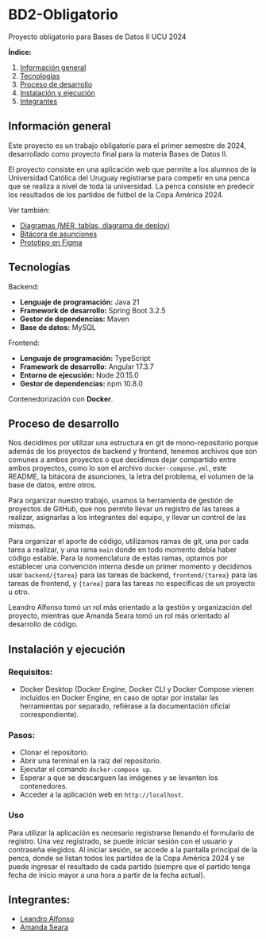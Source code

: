 # BD2-Obligatorio
Proyecto obligatorio para Bases de Datos II UCU 2024

**Índice:**
1. [Información general](#información-general)
2. [Tecnologías](#tecnologías)
3. [Proceso de desarrollo](#proceso-de-desarrollo)
4. [Instalación y ejecución](#instalación-y-ejecución)
5. [Integrantes](#integrantes)

## Información general
Este proyecto es un trabajo obligatorio para el primer semestre de 2024,
desarrollado como proyecto final para la materia Bases de Datos II.

El proyecto consiste en una aplicación web que permite a los alumnos de la Universidad Católica del Uruguay
registrarse para competir en una penca que se realiza a nivel de toda la universidad. La penca consiste en
predecir los resultados de los partidos de fútbol de la Copa América 2024.

Ver también:
 - [Diagramas (MER, tablas, diagrama de deploy)](https://drive.google.com/file/d/1WjgIBcqFxLbPESPz67LNtpOGHJfB475C/view?usp=sharing)
 - [Bitácora de asunciones](bitacora%20de%20asunciones.md)
 - [Prototipo en Figma](https://www.figma.com/design/p7qNy1jVJzBysPr0lnGMmA)

## Tecnologías

Backend:
 - **Lenguaje de programación:** Java 21
 - **Framework de desarrollo:** Spring Boot 3.2.5
 - **Gestor de dependencias:** Maven
 - **Base de datos:** MySQL

Frontend:
 - **Lenguaje de programación:** TypeScript
 - **Framework de desarrollo:** Angular 17.3.7
 - **Entorno de ejecución:** Node 20.15.0
 - **Gestor de dependencias:** npm 10.8.0

Contenedorización con **Docker**.

## Proceso de desarrollo
Nos decidimos por utilizar una estructura en git de mono-repositorio porque además de los proyectos de backend y
frontend, tenemos archivos que son comunes a ambos proyectos o que decidimos dejar compartido entre ambos proyectos,
como lo son el archivo `docker-compose.yml`, este README, la bitácora de asunciones, la letra del problema,
el volumen de la base de datos, entre otros.

Para organizar nuestro trabajo, usamos la herramienta de gestión de proyectos de GitHub, que nos permite llevar un
registro de las tareas a realizar, asignarlas a los integrantes del equipo, y llevar un control de las mismas.

Para organizar el aporte de código, utilizamos ramas de git, una por cada tarea a realizar, y una rama `main` donde
en todo momento debía haber código estable. Para la nomenclatura de estas ramas, optamos por establecer una convención
interna desde un primer momento y decidimos usar `backend/{tarea}` para las tareas de backend, `frontend/{tarea}` para
las tareas de frontend, y `{tarea}` para las tareas no específicas de un proyecto u otro.

Leandro Alfonso tomó un rol más orientado a la gestión y organización del proyecto, mientras que Amanda Seara tomó un
rol más orientado al desarrollo de código.

## Instalación y ejecución
### Requisitos:
 - Docker Desktop (Docker Engine, Docker CLI y Docker Compose vienen incluídos en Docker Engine, en caso de
   optar por instalar las herramientas por separado, refiérase a la documentación oficial correspondiente).

### Pasos:
 - Clonar el repositorio.
 - Abrir una terminal en la raíz del repositorio.
 - Ejecutar el comando `docker-compose up`.
 - Esperar a que se descarguen las imágenes y se levanten los contenedores.
 - Acceder a la aplicación web en `http://localhost`.

### Uso
Para utilizar la aplicación es necesario registrarse llenando el formulario de registro. Una vez registrado, se puede
iniciar sesión con el usuario y contraseña elegidos. Al iniciar sesión, se accede a la pantalla principal de la penca,
donde se listan todos los partidos de la Copa América 2024 y se puede ingresar el resultado de cada partido 
(siempre que el partido tenga fecha de inicio mayor a una hora a partir de la fecha actual).


## Integrantes:
 - [Leandro Alfonso](https://github.com/alfonsoLeandro)
 - [Amanda Seara](https://github.com/amandaseara)
